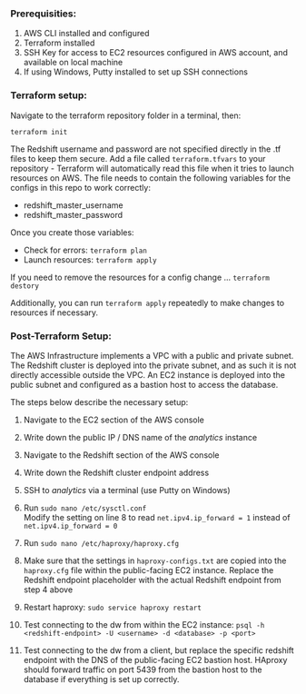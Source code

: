 
### Prerequisities:  

1) AWS CLI installed and configured  
2) Terraform installed  
3) SSH Key for access to EC2 resources configured in AWS account, and available on local machine  
4) If using Windows, Putty installed to set up SSH connections  

### Terraform setup:  

Navigate to the terraform repository folder in a terminal, then:  

`terraform init`  

The Redshift username and password are not specified directly in the .tf files to keep them secure. Add a file called `terraform.tfvars` to your repository - Terraform will automatically read this file when it tries to launch resources on AWS. The file needs to contain the following variables for the configs in this repo to work correctly:

* redshift_master_username
* redshift_master_password

Once you create those variables:  
 
* Check for errors: `terraform plan`  
* Launch resources: `terraform apply`  

If you need to remove the resources for a config change ...
`terraform destory`  

Additionally, you can run `terraform apply` repeatedly to make changes to resources if necessary.

### Post-Terraform Setup:

The AWS Infrastructure implements a VPC with a public and private subnet. The Redshift cluster is deployed into the private subnet, and as such it is not directly accessible outside the VPC. An EC2 instance is deployed into the public subnet and configured as a bastion host to access the database.
   
The steps below describe the necessary setup:

1) Navigate to the EC2 section of the AWS console  
2) Write down the public IP / DNS name of the *analytics* instance  
3) Navigate to the Redshift section of the AWS console  
4) Write down the Redshift cluster endpoint address  
5) SSH to *analytics* via a terminal (use Putty on Windows)  
6) Run `sudo nano /etc/sysctl.conf`  
Modify the setting on line 8 to read `net.ipv4.ip_forward = 1` instead of `net.ipv4.ip_forward = 0`   

7) Run `sudo nano /etc/haproxy/haproxy.cfg`  
8) Make sure that the settings in `haproxy-configs.txt` are copied into the `haproxy.cfg` file within the public-facing EC2 instance.  Replace the Redshift endpoint placeholder with the actual Redshift endpoint from step 4 above  
9) Restart haproxy: `sudo service haproxy restart`  
10) Test connecting to the dw from within the EC2 instance: `psql -h <redshift-endpoint> -U <username> -d <database> -p <port>`  
11) Test connecting to the dw from a client, but replace the specific redshift endpoint with the DNS of the public-facing EC2 bastion host. HAproxy should forward traffic on port 5439 from the bastion host to the database if everything is set up correctly.